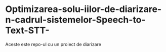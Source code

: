 # Optimizarea-solu-iilor-de-diarizare-n-cadrul-sistemelor-Speech-to-Text-STT-

Aceste este repo-ul cu un proiect de diarizare
